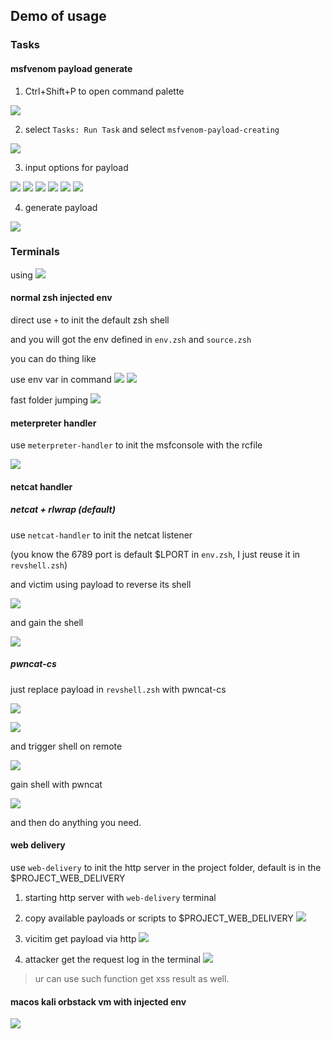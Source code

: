 ## Demo of usage

### Tasks

#### msfvenom payload generate

1. Ctrl+Shift+P to open command palette

![](./imgs/vsc-task-panel.png)

2. select `Tasks: Run Task` and select `msfvenom-payload-creating`

![](./imgs/vsc-choose-task.png)

3. input options for payload

![](./imgs/tasks-msf/choose-payload.png)
![](./imgs/tasks-msf/add-lhost.png)
![](./imgs/tasks-msf/add-lport.png)
![](./imgs/tasks-msf/choose-advanced-opt.png)
![](./imgs/tasks-msf/payload-format.png)
![](./imgs/tasks-msf/edit-output-file.png)

4. generate payload

![](./imgs/tasks-msf/task-run.png)

### Terminals 

using ![](./imgs/terminal.png)

#### normal zsh injected env

direct use `+` to init the default zsh shell

and you will got the env defined in `env.zsh` and `source.zsh` 

you can do thing like 

use env var in command ![](./imgs/env_define.png) ![](./imgs/env_reuse_in_rustscan.png)

fast folder jumping ![](./imgs/env_folder_jump.png)

#### meterpreter handler

use `meterpreter-handler` to init the msfconsole with the rcfile

![](./imgs/msfconsole.png) 

#### netcat handler

##### netcat + rlwrap (default)

use `netcat-handler` to init the netcat listener

(you know the 6789 port is default $LPORT in `env.zsh`, I just reuse it in `revshell.zsh`)

and victim using payload to reverse its shell 

![](./imgs/netcat-victim.png)

and gain the shell

![](./imgs/netcat-master.png)

##### pwncat-cs 

just replace payload in `revshell.zsh` with pwncat-cs

![](./imgs/modify_pwncat.png)

![](./imgs/pwncat-master.png)

and trigger shell on remote 

![](./imgs/netcat-victim.png)

gain shell with pwncat 

![](./imgs/pwncat-rev2.png)

and then do anything you need.

#### web delivery

use `web-delivery` to init the http server in the project folder, default is in the $PROJECT_WEB_DELIVERY

1. starting http server with `web-delivery` terminal

2. copy available payloads or scripts to $PROJECT_WEB_DELIVERY
![](./imgs/web-delivery-put-payload.png)

3. vicitim get payload via http
![](./imgs/web-delivery-victim.png)

4. attacker get the request log in the terminal
![](./imgs/web-delivery-log.png)

> ur can use such function get xss result as well. 

#### macos kali orbstack vm with injected env

![](./imgs/osx-orbstack-kali-root.png)

